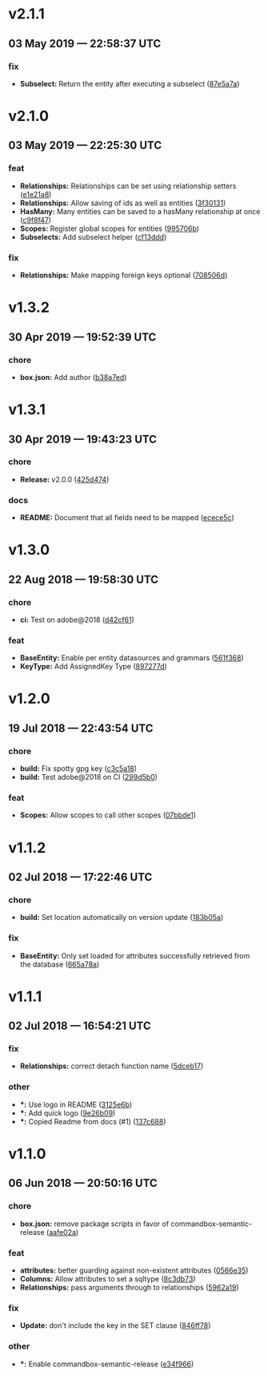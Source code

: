 # v2.1.1
## 03 May 2019 — 22:58:37 UTC

### fix

+ __Subselect:__ Return the entity after executing a subselect
 ([87e5a7a](https://github.com/coldbox-modules/quick/commit/87e5a7a7b2738500a7f1a84a09ca6e263d1df9f5))


# v2.1.0
## 03 May 2019 — 22:25:30 UTC

### feat

+ __Relationships:__ Relationships can be set using relationship setters ([e1e21a8](https://github.com/coldbox-modules/quick/commit/e1e21a83fc72232f8edc370665ed739eb6f33370))
+ __Relationships:__ Allow saving of ids as well as entities
 ([3f30131](https://github.com/coldbox-modules/quick/commit/3f301314629f5f07d474b661dae8db90f1b19815))
+ __HasMany:__ Many entities can be saved to a hasMany relationship at once ([c9f8f47](https://github.com/coldbox-modules/quick/commit/c9f8f4773bea5c7bd7e1ae142c5aad0550614aa5))
+ __Scopes:__ Register global scopes for entities ([995706b](https://github.com/coldbox-modules/quick/commit/995706b1266bf57456cf5f8406d188d6b978e26c))
+ __Subselects:__ Add subselect helper ([cf13ddd](https://github.com/coldbox-modules/quick/commit/cf13dddd8a8e674e6ee98730912220d5eeb010bf))

### fix

+ __Relationships:__ Make mapping foreign keys optional ([708506d](https://github.com/coldbox-modules/quick/commit/708506d8d4eee9fde0307d1fd6ed9bac57d94752))


# v1.3.2
## 30 Apr 2019 — 19:52:39 UTC

### chore

+ __box.json:__ Add author
 ([b38a7ed](https://github.com/coldbox-modules/quick/commit/b38a7edde6e810c71ff139cd295418a86779bb51))


# v1.3.1
## 30 Apr 2019 — 19:43:23 UTC

### chore

+ __Release:__ v2.0.0 ([425d474](https://github.com/coldbox-modules/quick/commit/425d474898058000c4f0b4defa270a75f3e73b64))

### docs

+ __README:__ Document that all fields need to be mapped ([ecece5c](https://github.com/coldbox-modules/quick/commit/ecece5c6a19d21eb0aa5718ad607995375467bef))


# v1.3.0
## 22 Aug 2018 — 19:58:30 UTC

### chore

+ __ci:__ Test on adobe@2018
 ([d42cf61](https://github.com/coldbox-modules/quick/commit/d42cf61e63d4bdeacfb04ab04e4a1c0b3c4f6a4a))

### feat

+ __BaseEntity:__ Enable per entity datasources and grammars ([561f368](https://github.com/coldbox-modules/quick/commit/561f36841bdba0eb238d07167d35754faf32976c))
+ __KeyType:__ Add AssignedKey Type ([897277d](https://github.com/coldbox-modules/quick/commit/897277d0ffeffafb515341ed3f9ed4e71fc50bda))


# v1.2.0
## 19 Jul 2018 — 22:43:54 UTC

### chore

+ __build:__ Fix spotty gpg key ([c3c5a18](https://github.com/coldbox-modules/quick/commit/c3c5a18b132ee73bc3f5dabb2dee6014f0855b59))
+ __build:__ Test adobe@2018 on CI ([299d5b0](https://github.com/coldbox-modules/quick/commit/299d5b0be6972bc7dc966e1b19acb5c24fac6723))

### feat

+ __Scopes:__ Allow scopes to call other scopes ([07bbde1](https://github.com/coldbox-modules/quick/commit/07bbde1f447b85a3ee4f0d80e4c24ca233102a65))


# v1.1.2
## 02 Jul 2018 — 17:22:46 UTC

### chore

+ __build:__ Set location automatically on version update ([183b05a](https://github.com/coldbox-modules/quick/commit/183b05a839e71105ffd1aae2a271dce85c808bbc))

### fix

+ __BaseEntity:__ Only set loaded for attributes successfully retrieved from the database ([665a78a](https://github.com/coldbox-modules/quick/commit/665a78a4cb44e61282f5017d895a41ae0768bcf9))


# v1.1.1
## 02 Jul 2018 — 16:54:21 UTC

### fix

+ __Relationships:__ correct detach function name ([5dceb17](https://github.com/coldbox-modules/quick/commit/5dceb17af5bcccee1b2eb6428a2c1a083b2432e9))

### other

+ __\*:__ Use logo in README ([3125e6b](https://github.com/coldbox-modules/quick/commit/3125e6b589e205718dd1cc19c1f52aa256a7e858))
+ __\*:__ Add quick logo ([9e26b09](https://github.com/coldbox-modules/quick/commit/9e26b0927041218d608b81000df8259fe42d83dc))
+ __\*:__ Copied Readme from docs (#1) ([137c688](https://github.com/coldbox-modules/quick/commit/137c68841facdddb245083e8076b7bbd17861422))


# v1.1.0
## 06 Jun 2018 — 20:50:16 UTC

### chore

+ __box.json:__ remove package scripts in favor of commandbox-semantic-release ([aafe02a](https://github.com/coldbox-modules/quick/commit/aafe02afe8d25683a3d85874f9193aca1b1c7412))

### feat

+ __attributes:__ better guarding against non-existent attributes ([0566e35](https://github.com/coldbox-modules/quick/commit/0566e35b7dca2123d1d115b4a70e9118c3800f5e))
+ __Columns:__ Allow attributes to set a sqltype ([8c3db73](https://github.com/coldbox-modules/quick/commit/8c3db73a49f2d599ddd7179226f9c2fd11437a6e))
+ __Relationships:__ pass arguments through to relationships ([5962a19](https://github.com/coldbox-modules/quick/commit/5962a19082dd9579ce021e139a80674efbf4d9a6))

### fix

+ __Update:__ don't include the key in the SET clause ([846ff78](https://github.com/coldbox-modules/quick/commit/846ff78ef3490b9320e112d3ad6f90635d10dbda))

### other

+ __\*:__ Enable commandbox-semantic-release ([e34f966](https://github.com/coldbox-modules/quick/commit/e34f9660d6c9f840dff25f2e34fbf17416cface8))
